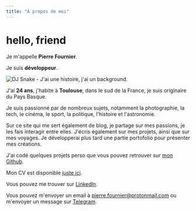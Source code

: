 ```yaml
---
title: "À propos de moi"
---
```


# hello, friend

Je m'appelle __Pierre Fournier__.

Je suis __développeur__.

![DJ Snake - J'ai une histoire, j'ai un background.](https://res.cloudinary.com/pierrefournier-dev/image/upload/v1643112597/about/djsnake_d6vk8p.jpg)

J'ai __24 ans__, j'habite à __Toulouse__, dans le sud de la France, je suis originaire du Pays Basque.

Je suis passionné par de nombreux sujets, notamment la photographie, la tech, le cinéma, le sport, la politique, l'histoire et l'astronomie. 

Sur ce site qui me sert également de blog, je partage sur mes passions, je les fais interagir entre elles. J'écris également sur mes projets, ainsi que sur mes voyages. Je développerai plus tard une partie portofolio pour présenter mes créations.

J'ai codé quelques projets perso que vous pouvez retrouver sur [mon Github](https://github.com/peiofour).

Mon CV est disponible [juste ici](https://drive.google.com/file/d/1skJunP9D3JKB_3p5v9j9MPze-sudL-vq/view?usp=sharing).

Vous pouvez me trouver sur [LinkedIn](https://linkedin.com/in/pierrefournier1). 

Vous pouvez m'envoyer un email à <pierre.fournier@protonmail.com> ou m'envoyer un message sur [Telegram](https://t.me/superbasque).
